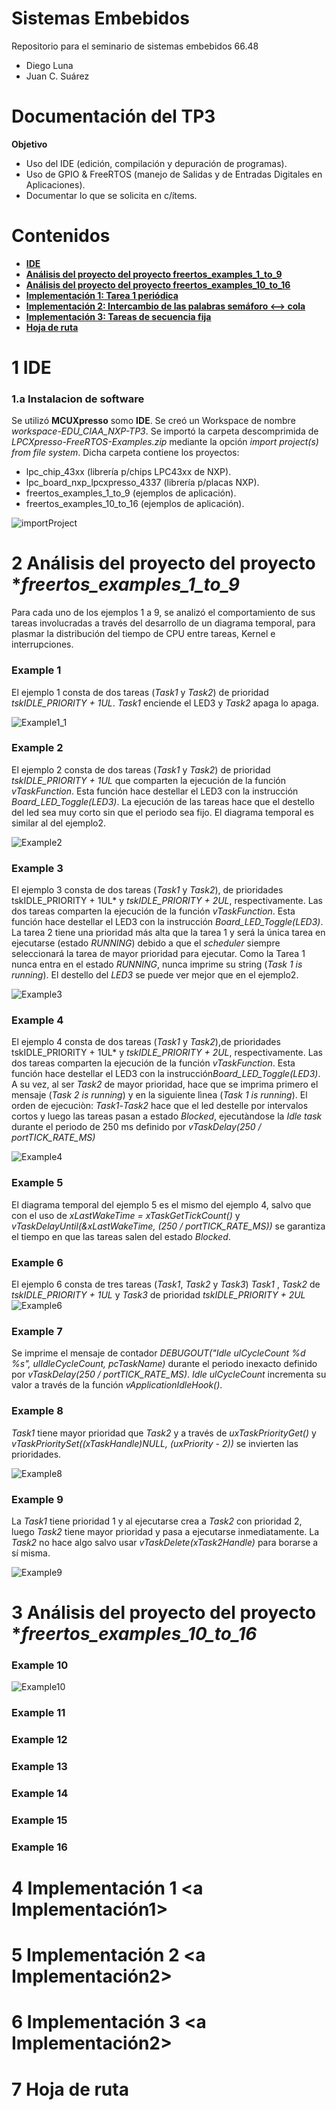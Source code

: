 # Sistemas Embebidos
Repositorio para el seminario de sistemas embebidos 66.48

- Diego Luna
- Juan C. Suárez

# Documentación del TP3
**Objetivo**

- Uso del IDE (edición, compilación y depuración de programas).
- Uso de GPIO & FreeRTOS (manejo de Salidas y de Entradas Digitales en Aplicaciones).
- Documentar lo que se solicita en c/ítems.

# Contenidos

- [**IDE**](#IDE)
- [**Análisis del proyecto del proyecto freertos_examples_1_to_9**](#freertosexamples1to9 )
- [**Análisis del proyecto del proyecto freertos_examples_10_to_16**](#freertosexamples10to16)
- [**Implementación 1: Tarea 1 periódica**](#punto4)
- [**Implementación 2: Intercambio de las palabras semáforo <--> cola**](#punto5)
- [**Implementación 3: Tareas de secuencia fija**](#punto6)
- [**Hoja de ruta**](#HojadeRuta)

# 1 IDE <a name=IDE></a>

### 1.a Instalacion de software
Se utilizó **MCUXpresso** somo **IDE**. Se creó un Workspace de nombre *workspace-EDU_CIAA_NXP-TP3*. Se importó la carpeta descomprimida de *LPCXpresso-FreeRTOS-Examples.zip* mediante la opción *import project(s) from file system*. Dicha carpeta contiene los proyectos:

- lpc_chip_43xx (librería p/chips LPC43xx de NXP).
- lpc_board_nxp_lpcxpresso_4337 (librería p/placas NXP).
- freertos_examples_1_to_9 (ejemplos de aplicación). 
- freertos_examples_10_to_16 (ejemplos de aplicación).


![importProject](Imagenes/importProject.jpeg)


# 2 Análisis del proyecto del proyecto **freertos_examples_1_to_9* <a freertosexamples1to_9></a>

Para cada uno de los ejemplos 1 a 9, se analizó el comportamiento de sus tareas involucradas a través del desarrollo de un  diagrama temporal, para plasmar la distribución del tiempo de CPU entre tareas, Kernel e interrupciones.

### Example 1
El ejemplo 1 consta de dos tareas (*Task1* y *Task2*) de prioridad *tskIDLE_PRIORITY + 1UL*. *Task1* enciende el LED3 y *Task2* apaga lo apaga. 

![Example1_1](Imagenes/Example1_1.png)


### Example 2
El ejemplo 2 consta de dos tareas (*Task1* y *Task2*) de prioridad *tskIDLE_PRIORITY + 1UL* que comparten la ejecución de la función *vTaskFunction*. Esta función hace destellar el LED3 con la instrucción *Board_LED_Toggle(LED3)*. La ejecución de las tareas hace que el destello del led sea muy corto sin que el periodo sea fijo. El diagrama temporal es similar al del ejemplo2. 

![Example2](Imagenes/Example2.png)

### Example 3
El ejemplo 3 consta de dos tareas (*Task1* y *Task2*), de prioridades tskIDLE_PRIORITY + 1UL*  y *tskIDLE_PRIORITY + 2UL*, respectivamente. Las dos tareas comparten la ejecución de la función *vTaskFunction*. Esta función hace destellar el LED3 con la instrucción *Board_LED_Toggle(LED3)*. La tarea 2 tiene una prioridad más alta que la tarea 1 y será la única tarea en ejecutarse (estado *RUNNING*) debido a que el *scheduler* siempre seleccionará la tarea de mayor prioridad para ejecutar. Como la Tarea 1 nunca entra en el estado *RUNNING*, nunca imprime su string (*Task 1 is running*). El destello del *LED3* se puede ver mejor que en el ejemplo2. 

![Example3](Imagenes/Example3.png)

### Example 4
El ejemplo 4 consta de dos tareas (*Task1* y *Task2*),de prioridades tskIDLE_PRIORITY + 1UL*  y *tskIDLE_PRIORITY + 2UL*, respectivamente.
Las dos tareas comparten la ejecución de la función *vTaskFunction*. Esta función hace destellar el LED3 con la instrucción*Board_LED_Toggle(LED3)*. A su vez, al ser *Task2* de mayor prioridad, hace que se imprima primero el mensaje (*Task 2 is running*) y en la siguiente lìnea (*Task 1 is running*). El orden de ejecuciòn: *Task1*-*Task2* hace que el led destelle por intervalos cortos y luego las tareas pasan a estado *Blocked*, ejecutàndose la *Idle task* durante el periodo de 250 ms definido por *vTaskDelay(250 / portTICK_RATE_MS)*

![Example4](Imagenes/Example4.png)

### Example 5

El diagrama temporal del ejemplo 5 es el mismo del ejemplo 4, salvo que con el uso de *xLastWakeTime = xTaskGetTickCount()* y *vTaskDelayUntil(&xLastWakeTime, (250 / portTICK_RATE_MS))* se garantiza el tiempo en que las tareas salen del estado *Blocked*.


### Example 6

El ejemplo 6 consta de tres tareas (*Task1*, *Task2* y *Task3*)
*Task1* , *Task2* de *tskIDLE_PRIORITY + 1UL* y *Task3* de prioridad *tskIDLE_PRIORITY + 2UL*
![Example6](Imagenes/Example6.png)

### Example 7

Se imprime  el mensaje de contador *DEBUGOUT("Idle ulCycleCount %d %s", ulIdleCycleCount, pcTaskName)* durante el periodo inexacto definido por
*vTaskDelay(250 / portTICK_RATE_MS)*. *Idle ulCycleCount* incrementa su valor a través de la función *vApplicationIdleHook()*.


### Example 8
*Task1* tiene mayor prioridad que *Task2*  y a través de *uxTaskPriorityGet()* y *vTaskPrioritySet((xTaskHandle)NULL, (uxPriority - 2))* se invierten las prioridades. 

![Example8](Imagenes/Example8.png)

### Example 9
La *Task1* tiene prioridad 1 y al ejecutarse crea a *Task2* con prioridad 2, luego *Task2* tiene mayor prioridad y pasa a ejecutarse inmediatamente. La *Task2* no hace algo salvo usar *vTaskDelete(xTask2Handle)* para borarse a sí misma. 

![Example9](Imagenes/Example9.png)
# 3 Análisis del proyecto del proyecto **freertos_examples_10_to_16* <a freertosexamples10to_16></a>

### Example 10

![Example10](Imagenes/Example10.png)

### Example 11

### Example 12

### Example 13

### Example 14

### Example 15

### Example 16


# 4 Implementación 1 <a Implementación1></a>

# 5 Implementación 2 <a Implementación2></a>

# 6 Implementación 3 <a Implementación2></a>

# 7 Hoja de ruta <a name=HojadeRuta></a>